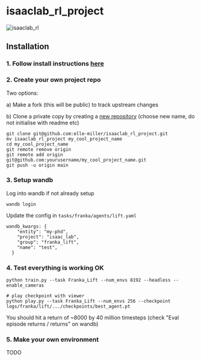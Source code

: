 # isaaclab_rl_project

![isaaclab_rl](https://github.com/user-attachments/assets/72036a2f-41ab-4317-ad30-8a165afa83a5)

## Installation 

### 1. Follow install instructions [here](https://github.com/elle-miller/isaaclab_rl)

### 2. Create your own project repo

Two options:

a) Make a fork (this will be public) to track upstream changes

b) Clone a private copy by creating a [new repository](https://github.com/new) (choose new name, do not initialise with readme etc)

```
git clone git@github.com:elle-miller/isaaclab_rl_project.git
mv isaaclab_rl_project my_cool_project_name
cd my_cool_project_name
git remote remove origin
git remote add origin git@github.com:yourusername/my_cool_project_name.git
git push -u origin main
```

### 3. Setup wandb
Log into wandb if not already setup
```
wandb login
```
Update the config in `tasks/franka/agents/lift.yaml`
```
wandb_kwargs: {
    "entity": "my-phd",
    "project": "isaac_lab",
    "group": "franka_lift",
    "name": "test",
  }
```

### 4. Test everything is working OK
```
python train.py --task Franka_Lift --num_envs 8192 --headless --enable_cameras

# play checkpoint with viewer
python play.py --task Franka_Lift --num_envs 256 --checkpoint logs/franka/lift/.../checkpoints/best_agent.pt
```
You should hit a return of ~8000 by 40 million timesteps (check "Eval episode returns / returns" on wandb)

### 5. Make your own environment

TODO
